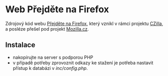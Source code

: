 Web Přejděte na Firefox
=========================

Zdrojový kód webu [Přejděte na Firefox](http://firefox.mozilla.cz/), který vznikl v rámci projektu [CZilla](https://cs.wikipedia.org/wiki/CZilla), a posléze přešel pod projekt [Mozilla.cz](http://www.mozilla.cz/).

Instalace
----------

- nakopírujte na server s podporou PHP
- v případě potřeby zprovoznit odkazy ke stažení je potřeba nastavit přístup k databázi v *inc/config.php*.
